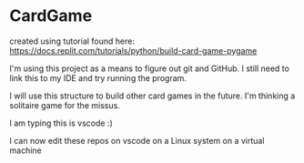 # CardGame

created using tutorial found here:
https://docs.replit.com/tutorials/python/build-card-game-pygame

I'm using this project as a means to figure out git and GitHub. I still need to link this to my IDE and try running the program.

I will use this structure to build other card games in the future. I'm thinking a solitaire game for the missus.

I am typing this is vscode :)

I can now edit these repos on vscode on a Linux system on a virtual machine
